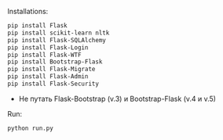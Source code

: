 Installations:
```bash
pip install Flask
pip install scikit-learn nltk
pip install Flask-SQLAlchemy
pip install Flask-Login
pip install Flask-WTF
pip install Bootstrap-Flask
pip install Flask-Migrate
pip install Flask-Admin
pip install Flask-Security
```
* Не путать Flask-Bootstrap (v.3) и Bootstrap-Flask (v.4 и v.5)

Run:
```bash
python run.py
```